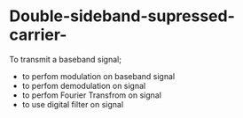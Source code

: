 # Double-sideband-supressed-carrier-
To transmit a baseband signal; 
 - to perfom modulation on baseband signal
 - to perfom demodulation on signal
 - to perfom Fourier Transfrom on signal
 - to use digital filter on signal
